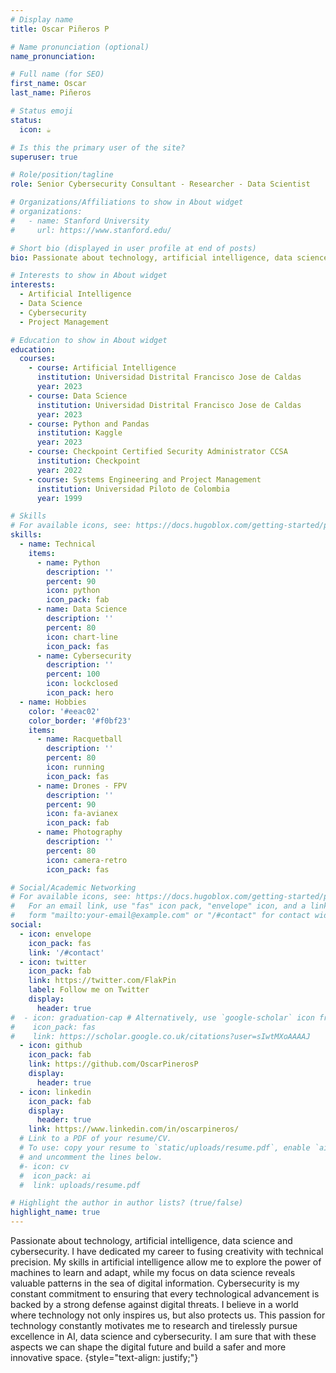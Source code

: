 ```yaml
---
# Display name
title: Oscar Piñeros P

# Name pronunciation (optional)
name_pronunciation:

# Full name (for SEO)
first_name: Oscar
last_name: Piñeros

# Status emoji
status:
  icon: ☕️

# Is this the primary user of the site?
superuser: true

# Role/position/tagline
role: Senior Cybersecurity Consultant - Researcher - Data Scientist

# Organizations/Affiliations to show in About widget
# organizations:
#   - name: Stanford University
#     url: https://www.stanford.edu/

# Short bio (displayed in user profile at end of posts)
bio: Passionate about technology, artificial intelligence, data science and cybersecurity. I have dedicated my career to fusing creativity with technical precision. My skills in artificial intelligence allow me to explore the power of machines to learn and adapt, while my focus on data science reveals valuable patterns in the sea of digital information. Cybersecurity is my constant commitment to ensuring that every technological advancement is backed by a strong defense against digital threats. I believe in a world where technology not only inspires us, but also protects us. This passion for technology constantly motivates me to research and tirelessly pursue excellence in AI, data science and cybersecurity. I am sure that with these aspects we can shape the digital future and build a safer and more innovative space.

# Interests to show in About widget
interests:
  - Artificial Intelligence
  - Data Science
  - Cybersecurity
  - Project Management

# Education to show in About widget
education:
  courses:
    - course: Artificial Intelligence
      institution: Universidad Distrital Francisco Jose de Caldas
      year: 2023
    - course: Data Science
      institution: Universidad Distrital Francisco Jose de Caldas
      year: 2023
    - course: Python and Pandas
      institution: Kaggle
      year: 2023
    - course: Checkpoint Certified Security Administrator CCSA
      institution: Checkpoint
      year: 2022
    - course: Systems Engineering and Project Management
      institution: Universidad Piloto de Colombia
      year: 1999

# Skills
# For available icons, see: https://docs.hugoblox.com/getting-started/page-builder/#icons
skills:
  - name: Technical
    items:
      - name: Python
        description: ''
        percent: 90
        icon: python
        icon_pack: fab
      - name: Data Science
        description: ''
        percent: 80
        icon: chart-line
        icon_pack: fas
      - name: Cybersecurity
        description: ''
        percent: 100
        icon: lockclosed
        icon_pack: hero
  - name: Hobbies
    color: '#eeac02'
    color_border: '#f0bf23'
    items:
      - name: Racquetball
        description: ''
        percent: 80
        icon: running
        icon_pack: fas
      - name: Drones - FPV
        description: ''
        percent: 90
        icon: fa-avianex
        icon_pack: fab
      - name: Photography
        description: ''
        percent: 80
        icon: camera-retro
        icon_pack: fas

# Social/Academic Networking
# For available icons, see: https://docs.hugoblox.com/getting-started/page-builder/#icons
#   For an email link, use "fas" icon pack, "envelope" icon, and a link in the
#   form "mailto:your-email@example.com" or "/#contact" for contact widget.
social:
  - icon: envelope
    icon_pack: fas
    link: '/#contact'
  - icon: twitter
    icon_pack: fab
    link: https://twitter.com/FlakPin
    label: Follow me on Twitter
    display:
      header: true
#  - icon: graduation-cap # Alternatively, use `google-scholar` icon from `ai` icon pack
#    icon_pack: fas
#    link: https://scholar.google.co.uk/citations?user=sIwtMXoAAAAJ
  - icon: github
    icon_pack: fab
    link: https://github.com/OscarPinerosP
    display:
      header: true
  - icon: linkedin
    icon_pack: fab
    display:
      header: true
    link: https://www.linkedin.com/in/oscarpineros/
  # Link to a PDF of your resume/CV.
  # To use: copy your resume to `static/uploads/resume.pdf`, enable `ai` icons in `params.yaml`,
  # and uncomment the lines below.
  #- icon: cv
  #  icon_pack: ai
  #  link: uploads/resume.pdf

# Highlight the author in author lists? (true/false)
highlight_name: true
---
```


Passionate about technology, artificial intelligence, data science and cybersecurity. I have dedicated my career to fusing creativity with technical precision. My skills in artificial intelligence allow me to explore the power of machines to learn and adapt, while my focus on data science reveals valuable patterns in the sea of digital information. Cybersecurity is my constant commitment to ensuring that every technological advancement is backed by a strong defense against digital threats. I believe in a world where technology not only inspires us, but also protects us. This passion for technology constantly motivates me to research and tirelessly pursue excellence in AI, data science and cybersecurity. I am sure that with these aspects we can shape the digital future and build a safer and more innovative space.
{style="text-align: justify;"}
